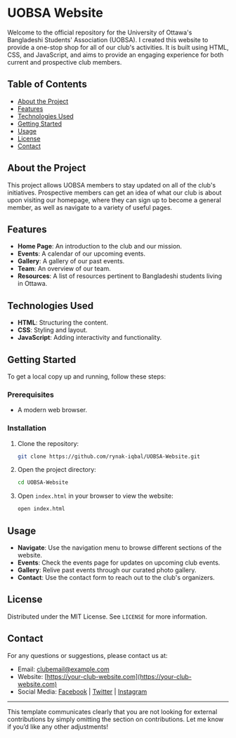 # UOBSA Website

Welcome to the official repository for the University of Ottawa's Bangladeshi Students' Association (UOBSA). I created this website to provide a one-stop shop for all of our club's activities. It is built using HTML, CSS, and JavaScript, and aims to provide an engaging experience for both current and prospective club members.

## Table of Contents

- [About the Project](#about-the-project)
- [Features](#features)
- [Technologies Used](#technologies-used)
- [Getting Started](#getting-started)
- [Usage](#usage)
- [License](#license)
- [Contact](#contact)

## About the Project

This project allows UOBSA members to stay updated on all of the club's initiatives. Prospective members can get an idea of what our club is about upon visiting our homepage, where they can sign up to become a general member, as well as navigate to a variety of useful pages.

## Features

- **Home Page**: An introduction to the club and our mission.
- **Events**: A calendar of our upcoming events.
- **Gallery**: A gallery of our past events.
- **Team**: An overview of our team.
- **Resources**: A list of resources pertinent to Bangladeshi students living in Ottawa.

## Technologies Used

- **HTML**: Structuring the content.
- **CSS**: Styling and layout.
- **JavaScript**: Adding interactivity and functionality.

## Getting Started

To get a local copy up and running, follow these steps:

### Prerequisites

- A modern web browser.

### Installation

1. Clone the repository:
   ```bash
   git clone https://github.com/rynak-iqbal/UOBSA-Website.git
   ```

2. Open the project directory:
   ```bash
   cd UOBSA-Website
   ```

3. Open `index.html` in your browser to view the website:
   ```bash
   open index.html
   ```

## Usage

- **Navigate**: Use the navigation menu to browse different sections of the website.
- **Events**: Check the events page for updates on upcoming club events.
- **Gallery**: Relive past events through our curated photo gallery.
- **Contact**: Use the contact form to reach out to the club's organizers.

## License

Distributed under the MIT License. See `LICENSE` for more information.

## Contact

For any questions or suggestions, please contact us at:

- Email: [clubemail@example.com](mailto:clubemail@example.com)
- Website: [https://your-club-website.com](https://your-club-website.com)
- Social Media: [Facebook](https://facebook.com/yourclub) | [Twitter](https://twitter.com/yourclub) | [Instagram](https://instagram.com/yourclub)

---

This template communicates clearly that you are not looking for external contributions by simply omitting the section on contributions. Let me know if you’d like any other adjustments!
